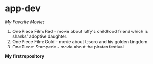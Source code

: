 # app-dev
*My Favorite Movies*
1. One Piece Film: Red - movie about luffy's childhood friend which is shanks' adoptive daughter.
2. One Piece Film: Gold - movie about tesoro and his golden kingdom.
3. One Piece: Stampede - movie about the pirates festival.

**My first repository**
